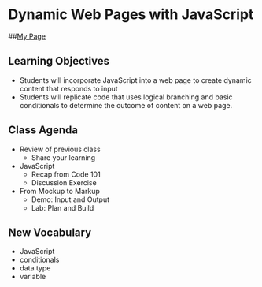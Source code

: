 # Dynamic Web Pages with JavaScript

##[My Page](https://jasonliu5322.github.io/javascript/)

## Learning Objectives
- Students will incorporate JavaScript into a web page to create dynamic content that responds to input
- Students will replicate code that uses logical branching and basic conditionals to determine the outcome of content on a web page. 

## Class Agenda

- Review of previous class
  - Share your learning
- JavaScript
  - Recap from Code 101
  - Discussion Exercise
- From Mockup to Markup
  - Demo: Input and Output
  - Lab: Plan and Build

## New Vocabulary

- JavaScript
- conditionals
- data type
- variable



